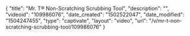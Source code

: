 {
    "title": "Mr. T&reg; Non-Scratching Scrubbing Tool",
    "description": "",
    "videoid": "109986076",
    "date_created": "1502522047",
    "date_modified": "1504247455",
    "type": "captivate",
    "layout": "video",
    "url": "\/v\/mr-t-non-scratching-scrubbing-tool\/109986076"
}